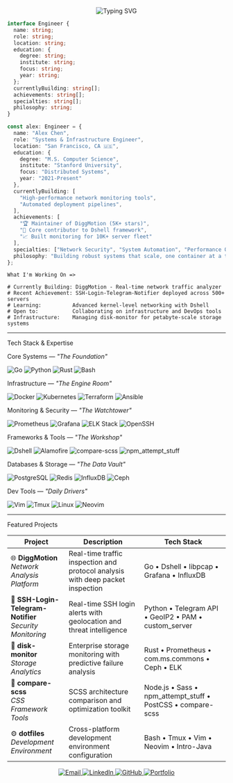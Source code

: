<div align="center">
  <img src="https://readme-typing-svg.herokuapp.com?font=Fira+Code&size=28&duration=3000&pause=1000&color=00D9FF&center=true&vCenter=true&width=700&lines=Hey+there!+I'm+Alex;Systems+Engineering+Specialist;DevOps+%26+Infrastructure+Engineer;Open+Source+Contributor;Building+Scalable+Systems;Automation+Enthusiast" alt="Typing SVG" />
</div>

```ts
interface Engineer {
  name: string;
  role: string;
  location: string;
  education: {
    degree: string;
    institute: string;
    focus: string;
    year: string;
  };
  currentlyBuilding: string[];
  achievements: string[];
  specialties: string[];
  philosophy: string;
}

const alex: Engineer = {
  name: "Alex Chen",
  role: "Systems & Infrastructure Engineer",
  location: "San Francisco, CA 🇺🇸",
  education: {
    degree: "M.S. Computer Science",
    institute: "Stanford University",
    focus: "Distributed Systems",
    year: "2021-Present"
  },
  currentlyBuilding: [
    "High-performance network monitoring tools",
    "Automated deployment pipelines", 
  ],
  achievements: [
    "🏆 Maintainer of DiggMotion (5K+ stars)",
    "🔧 Core contributor to Dshell framework",
    "📈 Built monitoring for 10K+ server fleet"
  ],
  specialties: ["Network Security", "System Automation", "Performance Optimization", "Open Source"],
  philosophy: "Building robust systems that scale, one container at a time! 🚀🔧"
};
```

```text
What I'm Working On =>

# Currently Building: DiggMotion - Real-time network traffic analyzer
# Recent Achievement: SSH-Login-Telegram-Notifier deployed across 500+ servers
# Learning:          Advanced kernel-level networking with Dshell
# Open to:           Collaborating on infrastructure and DevOps tools
# Infrastructure:    Managing disk-monitor for petabyte-scale storage systems
```

<hr>

Tech Stack & Expertise </br>

Core Systems — *"The Foundation"*
<p>
<img src="https://img.shields.io/badge/Go-00ADD8?style=for-the-badge&logo=go&logoColor=white" alt="Go"/>
<img src="https://img.shields.io/badge/Python-3776AB?style=for-the-badge&logo=python&logoColor=white" alt="Python"/>
<img src="https://img.shields.io/badge/Rust-000000?style=for-the-badge&logo=rust&logoColor=white" alt="Rust"/>
<img src="https://img.shields.io/badge/Bash-4EAA25?style=for-the-badge&logo=gnu-bash&logoColor=white" alt="Bash"/>
</p>

Infrastructure — *"The Engine Room"*
<p>
<img src="https://img.shields.io/badge/Docker-2496ED?style=for-the-badge&logo=docker&logoColor=white" alt="Docker"/>
<img src="https://img.shields.io/badge/Kubernetes-326CE5?style=for-the-badge&logo=kubernetes&logoColor=white" alt="Kubernetes"/>
<img src="https://img.shields.io/badge/Terraform-7B42BC?style=for-the-badge&logo=terraform&logoColor=white" alt="Terraform"/>
<img src="https://img.shields.io/badge/Ansible-EE0000?style=for-the-badge&logo=ansible&logoColor=white" alt="Ansible"/>
</p>

Monitoring & Security — *"The Watchtower"* 
<p>
<img src="https://img.shields.io/badge/Prometheus-E6522C?style=for-the-badge&logo=prometheus&logoColor=white" alt="Prometheus"/>
<img src="https://img.shields.io/badge/Grafana-F46800?style=for-the-badge&logo=grafana&logoColor=white" alt="Grafana"/>
<img src="https://img.shields.io/badge/ELK-005571?style=for-the-badge&logo=elastic&logoColor=white" alt="ELK Stack"/>
<img src="https://img.shields.io/badge/OpenSSH-000000?style=for-the-badge&logo=openssh&logoColor=white" alt="OpenSSH"/>
</p>

Frameworks & Tools — *"The Workshop"*  
<p>
<img src="https://img.shields.io/badge/Dshell-FF6B6B?style=for-the-badge&logo=vectorworks&logoColor=white" alt="Dshell"/>
<img src="https://img.shields.io/badge/Alamofire-FF4500?style=for-the-badge&logo=swift&logoColor=white" alt="Alamofire"/>
<img src="https://img.shields.io/badge/compare--scss-CC6699?style=for-the-badge&logo=sass&logoColor=white" alt="compare-scss"/>
<img src="https://img.shields.io/badge/npm_attempt_stuff-CB3837?style=for-the-badge&logo=npm&logoColor=white" alt="npm_attempt_stuff"/>
</p>

Databases & Storage — *"The Data Vault"*  
<p>
<img src="https://img.shields.io/badge/PostgreSQL-316192?style=for-the-badge&logo=postgresql&logoColor=white" alt="PostgreSQL"/>
<img src="https://img.shields.io/badge/Redis-DC382D?style=for-the-badge&logo=redis&logoColor=white" alt="Redis"/>
<img src="https://img.shields.io/badge/InfluxDB-22ADF6?style=for-the-badge&logo=influxdb&logoColor=white" alt="InfluxDB"/>
<img src="https://img.shields.io/badge/Ceph-EF5A55?style=for-the-badge&logo=ceph&logoColor=white" alt="Ceph"/>
</p>

Dev Tools — *"Daily Drivers"*  
<p>
<img src="https://img.shields.io/badge/Vim-019733?style=for-the-badge&logo=vim&logoColor=white" alt="Vim"/>
<img src="https://img.shields.io/badge/Tmux-1BB91F?style=for-the-badge&logo=tmux&logoColor=white" alt="Tmux"/>
<img src="https://img.shields.io/badge/Linux-FCC624?style=for-the-badge&logo=linux&logoColor=black" alt="Linux"/>
<img src="https://img.shields.io/badge/Neovim-57A143?style=for-the-badge&logo=neovim&logoColor=white" alt="Neovim"/>
</p>

<hr>

Featured Projects 

| Project | Description | Tech Stack |
|---------|-------------|------------|
| 🌐 **DiggMotion** <br> *Network Analysis Platform* | Real-time traffic inspection and protocol analysis with deep packet inspection | Go • Dshell • libpcap • Grafana • InfluxDB |
| 🔐 **SSH-Login-Telegram-Notifier** <br> *Security Monitoring* | Real-time SSH login alerts with geolocation and threat intelligence | Python • Telegram API • GeoIP2 • PAM • custom_server |
| 💾 **disk-monitor** <br> *Storage Analytics* | Enterprise storage monitoring with predictive failure analysis | Rust • Prometheus • com.ms.commons • Ceph • ELK |
| 🎨 **compare-scss** <br> *CSS Framework Tools* | SCSS architecture comparison and optimization toolkit | Node.js • Sass • npm_attempt_stuff • PostCSS • compare-scss |
| ⚙️ **dotfiles** <br> *Development Environment* | Cross-platform development environment configuration | Bash • Tmux • Vim • Neovim • Intro-Java |

<div align="center">
  <a href="mailto:alex.chen@example.com">
    <img src="https://img.shields.io/badge/Gmail-D14836?style=for-the-badge&logo=gmail&logoColor=white" alt="Email"/>
  </a>
  <a href="https://linkedin.com/in/al1lexchen">
    <img src="https://img.shields.io/badge/LinkedIn-0077B5?style=for-the-badge&logo=linkedin&logoColor=white" alt="LinkedIn"/>
  </a>
  <a href="https://github.com/al1exchen">
    <img src="https://img.shields.io/badge/GitHub-100000?style=for-the-badge&logo=github&logoColor=white" alt="GitHub"/>
  </a>
  <a href="https://all1exc1hen.dev">
    <img src="https://img.shields.io/badge/Portfolio-FF5722?style=for-the-badge&logo=google-chrome&logoColor=white" alt="Portfolio"/>
  </a>
</div>
